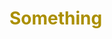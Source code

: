 <!DOCTYPE html>
<html lang="en">
<head>
    <meta charset="UTF-8">
    <title>Welcome</title>
</head>
<body>
<h1 href="home.html" style="color: rgb(171,143,0)">Something</h1>
</body>
</html>
